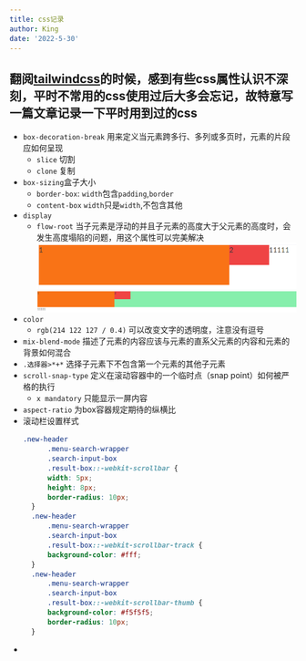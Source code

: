 ```yaml
---
title: css记录
author: King
date: '2022-5-30'
---
```


## 翻阅[tailwindcss](https://tailwindcss.com/)的时候，感到有些css属性认识不深刻，平时不常用的css使用过后大多会忘记，故特意写一篇文章记录一下平时用到过的css

* `box-decoration-break` 用来定义当元素跨多行、多列或多页时，元素的片段应如何呈现
  * `slice` 切割
  * `clone` 复制
* `box-sizing`盒子大小
  * `border-box`: `width`包含`padding`,`border`
  * `content-box` `width`只是`width`,不包含其他
* `display`
  * `flow-root` 当子元素是浮动的并且子元素的高度大于父元素的高度时，会发生高度塌陷的问题，用这个属性可以完美解决![css-2.png](/images/css-1.png) ![css-2.png](/images/css-2.png)
* `color`
  * `rgb(214 122 127 / 0.4)` 可以改变文字的透明度，注意没有逗号
* `mix-blend-mode` 描述了元素的内容应该与元素的直系父元素的内容和元素的背景如何混合
* `.选择器>*+*` 选择子元素下不包含第一个元素的其他子元素
* `scroll-snap-type` 定义在滚动容器中的一个临时点（snap point）如何被严格的执行
  * `x mandatory` 只能显示一屏内容
* `aspect-ratio` 为box容器规定期待的纵横比
* 滚动栏设置样式
  ```css
  .new-header
        .menu-search-wrapper
        .search-input-box
        .result-box::-webkit-scrollbar { 
        width: 5px;
        height: 8px;
        border-radius: 10px;
    }
    .new-header
        .menu-search-wrapper
        .search-input-box
        .result-box::-webkit-scrollbar-track {
        background-color: #fff;
    }
    .new-header
        .menu-search-wrapper
        .search-input-box
        .result-box::-webkit-scrollbar-thumb {
        background-color: #f5f5f5;
        border-radius: 10px;
    }
  ```
* 
